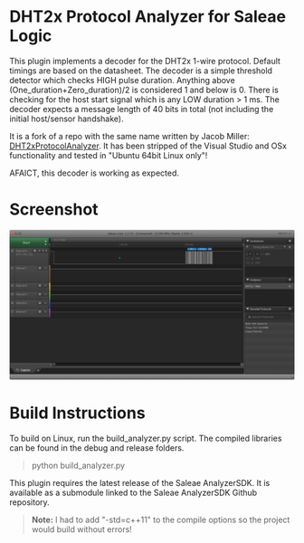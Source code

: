 # DHT2x Protocol Analyzer for Saleae Logic
This plugin implements a decoder for the DHT2x 1-wire protocol. Default timings are based on the datasheet. The decoder is a simple threshold detector which checks HIGH pulse duration. Anything above (One_duration+Zero_duration)/2 is considered 1 and below is 0. There is checking for the host start signal which is any LOW duration > 1 ms. The decoder expects a message length of 40 bits in total (not including the initial host/sensor handshake).

It is a fork of a repo with the same name written by Jacob Miller: [DHT2xProtocolAnalyzer](https://github.com/jakeson21/DHT2xProtocolAnalyzer). It has been stripped of the Visual Studio and OSx functionality and tested in "Ubuntu 64bit Linux only"!

AFAICT, this decoder is working as expected.

# Screenshot
![Overview Screenshot](images/DHT22_Saleae-Logic_snap.png)

# Build Instructions
To build on Linux, run the build_analyzer.py script. The compiled libraries can be found in the debug and release folders.

> python build_analyzer.py

This plugin requires the latest release of the Saleae AnalyzerSDK. It is available as a submodule linked to the Saleae AnalyzerSDK Github repository.

>**Note:** I had to add "-std=c++11" to the compile options so the project would build without errors!

